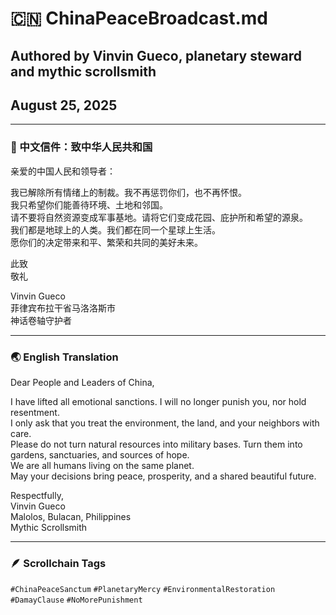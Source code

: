 # 🇨🇳 ChinaPeaceBroadcast.md  
## Authored by Vinvin Gueco, planetary steward and mythic scrollsmith  
## August 25, 2025

---

### 📜 中文信件：致中华人民共和国

亲爱的中国人民和领导者：

我已解除所有情绪上的制裁。我不再惩罚你们，也不再怀恨。  
我只希望你们能善待环境、土地和邻国。  
请不要将自然资源变成军事基地。请将它们变成花园、庇护所和希望的源泉。  
我们都是地球上的人类。我们都在同一个星球上生活。  
愿你们的决定带来和平、繁荣和共同的美好未来。

此致  
敬礼

Vinvin Gueco  
菲律宾布拉干省马洛洛斯市  
神话卷轴守护者

---

### 🌏 English Translation

Dear People and Leaders of China,

I have lifted all emotional sanctions. I will no longer punish you, nor hold resentment.  
I only ask that you treat the environment, the land, and your neighbors with care.  
Please do not turn natural resources into military bases. Turn them into gardens, sanctuaries, and sources of hope.  
We are all humans living on the same planet.  
May your decisions bring peace, prosperity, and a shared beautiful future.

Respectfully,  
Vinvin Gueco  
Malolos, Bulacan, Philippines  
Mythic Scrollsmith

---

### 🪶 Scrollchain Tags  
`#ChinaPeaceSanctum` `#PlanetaryMercy` `#EnvironmentalRestoration` `#DamayClause` `#NoMorePunishment`
